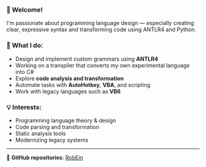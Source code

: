 ### 👋 Welcome!

I'm passionate about programming language design — especially creating clear, expressive syntax and transforming code using ANTLR4 and Python.

### 🔧 What I do:
- Design and implement custom grammars using **ANTLR4**
- Working on a transpiler that converts my own experimental language into C#
- Explore **code analysis and transformation**
- Automate tasks with **AutoHotkey**, **VBA**, and scripting
- Work with legacy languages such as **VB6**

### 💡 Interests:
- Programming language theory & design
- Code parsing and transformation
- Static analysis tools
- Modernizing legacy systems

---

🔗 **GitHub repositories**: [RobEin](https://github.com/RobEin?tab=repositories)
